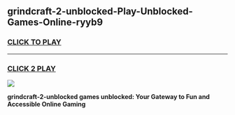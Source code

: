 
## grindcraft-2-unblocked-Play-Unblocked-Games-Online-ryyb9
<h3>
<a href="https://premium76.site?title=grindcraft-2-unblocked&ref=25A">CLICK TO PLAY</a></h3>
<hr>

<h3>
<a href="https://premium76.site?title=grindcraft-2-unblocked&ref=25A">CLICK 2 PLAY</a>
  
</h3>

<a href="https://premium76.site?title=grindcraft-2-unblocked&ref=25A"><img src="https://clearcache.store/games.png"></a>


**grindcraft-2-unblocked games unblocked: Your Gateway to Fun and Accessible Online Gaming**
